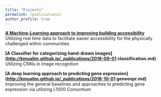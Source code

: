 ```yaml
---
title: "Projects"
permalink: /publications/
author_profile: true
---
```


<b>[A Machine-Learning approach to improving building accessibility](http://kmualim.github.io/_publications/2018-10-08-yhack.md)</b> <br>
Utilizing real time data to facilitate easier accessibility for the physically challenged within communities 

<b>[A Classifier for categorizing hand-drawn images](http://kmualim.github.io/_publications/2018-09-01 classification.md)</b> <br>
Utilizing CNNs in image recognition

<b>[A deep learning approach to predicting gene expression](http://kmualim.github.io/_publications/2018-10-01 geneexpr.md)</b> <br>
Improving the general baselines and approaches to predicting gene expression via utilizing L1000 Consortium

